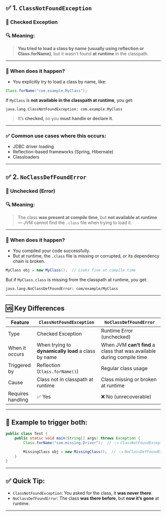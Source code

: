 ## ✅ 1. `ClassNotFoundException`

### 🔹 **Checked Exception**

### 🔍 Meaning:

> **You tried to load a class by name (usually using reflection or Class.forName)**, but it wasn't found **at runtime** in the classpath.

---

### 🧠 When does it happen?

* You explicitly try to load a class by name, like:

```java
Class.forName("com.example.MyClass");
```

If `MyClass` is **not available in the classpath at runtime**, you get:

```
java.lang.ClassNotFoundException: com.example.MyClass
```

> It’s **checked**, so you **must handle or declare it**.

---

### ✅ Common use cases where this occurs:

* JDBC driver loading
* Reflection-based frameworks (Spring, Hibernate)
* Classloaders

---

## ✅ 2. `NoClassDefFoundError`

### 🔹 **Unchecked (Error)**

### 🔍 Meaning:

> The class **was present at compile time**, but **not available at runtime** — JVM cannot find the `.class` file when trying to load it.

---

### 🧠 When does it happen?

* You compiled your code successfully.
* But at runtime, the `.class` file is missing or corrupted, or its dependency chain is broken.

```java
MyClass obj = new MyClass();  // Looks fine at compile time
```

But if `MyClass.class` is missing from the classpath at runtime, you get:

```
java.lang.NoClassDefFoundError: com/example/MyClass
```

---

## 🆚 Key Differences

| Feature           | `ClassNotFoundException`                            | `NoClassDefFoundError`                                                 |
| ----------------- | --------------------------------------------------- | ---------------------------------------------------------------------- |
| Type              | Checked Exception                                   | Runtime Error (unchecked)                                              |
| When it occurs    | When trying to **dynamically load** a class by name | When JVM **can’t find** a class that was available during compile time |
| Triggered by      | Reflection (`Class.forName()`)                      | Regular class usage                                                    |
| Cause             | Class not in classpath at runtime                   | Class missing or broken at runtime                                     |
| Requires handling | ✅ Yes                                               | ❌ No (unrecoverable)                                                   |

---

## 🧪 Example to trigger both:

```java
public class Test {
    public static void main(String[] args) throws Exception {
        Class.forName("com.missing.Driver");  // 👈 ClassNotFoundException

        MissingClass obj = new MissingClass();  // 👈 NoClassDefFoundError if MissingClass.class is gone
    }
}
```

---

## ✅ Quick Tip:

* `ClassNotFoundException`: You asked for the class, it **was never there**.
* `NoClassDefFoundError`: The class **was there before**, but **now it’s gone** at runtime.

---
